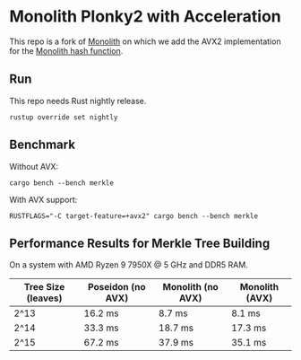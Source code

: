 # Monolith Plonky2 with Acceleration

This repo is a fork of [Monolith](https://github.com/HorizenLabs/monolith) on which we add the AVX2 implementation for the [Monolith hash function](https://eprint.iacr.org/2023/1025.pdf).

## Run

This repo needs Rust nightly release.

```
rustup override set nightly
```

## Benchmark

Without AVX:

```
cargo bench --bench merkle
```

With AVX support:

```
RUSTFLAGS="-C target-feature=+avx2" cargo bench --bench merkle
```

## Performance Results for Merkle Tree Building

On a system with AMD Ryzen 9 7950X @ 5 GHz and DDR5 RAM.


Tree Size (leaves) | Poseidon (no AVX) | Monolith (no AVX) | Monolith (AVX) |
--- | --- | --- | ---
2^13 | 16.2 ms | 8.7 ms | 8.1 ms
2^14 | 33.3 ms | 18.7 ms | 17.3 ms
2^15 | 67.2 ms | 37.9 ms | 35.1 ms